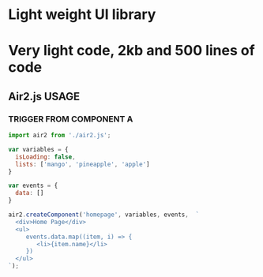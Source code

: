 # Light weight UI library
# Very light code, 2kb and 500 lines of code
 
## Air2.js USAGE

### TRIGGER FROM COMPONENT A

```js
import air2 from './air2.js';

var variables = {
  isLoading: false,
  lists: ['mango', 'pineapple', 'apple']
}

var events = {
  data: []
}

air2.createComponent('homepage', variables, events,  `
  <div>Home Page</div>
  <ul>
     events.data.map((item, i) => {
        <li>{item.name}</li>
     })
  </ul>
`);


```
